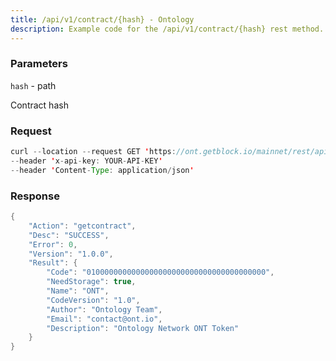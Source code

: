 ```yaml
---
title: /api/v1/contract/{hash} - Ontology
description: Example code for the /api/v1/contract/{hash} rest method. Сomplete guide on how to use /api/v1/contract/{hash} rest in GetBlock.io Web3 documentation.
---
```


### Parameters


`hash` - path

Contract hash

### Request

``` java
curl --location --request GET 'https://ont.getblock.io/mainnet/rest/api/v1/contract/0144587c1094f6929ed7362d6328cffff4fb4da2' 
--header 'x-api-key: YOUR-API-KEY' 
--header 'Content-Type: application/json' 
```

###  Response

``` java
{
    "Action": "getcontract",
    "Desc": "SUCCESS",
    "Error": 0,
    "Version": "1.0.0",
    "Result": {
        "Code": "0100000000000000000000000000000000000000",
        "NeedStorage": true,
        "Name": "ONT",
        "CodeVersion": "1.0",
        "Author": "Ontology Team",
        "Email": "contact@ont.io",
        "Description": "Ontology Network ONT Token"
    }
}
```

